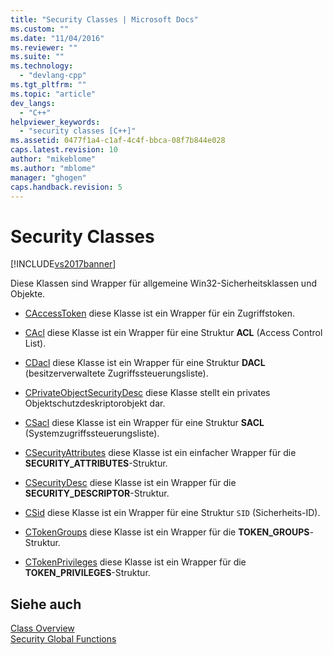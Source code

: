 ```yaml
---
title: "Security Classes | Microsoft Docs"
ms.custom: ""
ms.date: "11/04/2016"
ms.reviewer: ""
ms.suite: ""
ms.technology: 
  - "devlang-cpp"
ms.tgt_pltfrm: ""
ms.topic: "article"
dev_langs: 
  - "C++"
helpviewer_keywords: 
  - "security classes [C++]"
ms.assetid: 0477f1a4-c1af-4c4f-bbca-08f7b844e028
caps.latest.revision: 10
author: "mikeblome"
ms.author: "mblome"
manager: "ghogen"
caps.handback.revision: 5
---
```

# Security Classes
[!INCLUDE[vs2017banner](../assembler/inline/includes/vs2017banner.md)]

Diese Klassen sind Wrapper für allgemeine Win32\-Sicherheitsklassen und Objekte.  
  
-   [CAccessToken](../atl/reference/caccesstoken-class.md) diese Klasse ist ein Wrapper für ein Zugriffstoken.  
  
-   [CAcl](../atl/reference/cacl-class.md) diese Klasse ist ein Wrapper für eine Struktur **ACL** \(Access Control List\).  
  
-   [CDacl](../atl/reference/cdacl-class.md) diese Klasse ist ein Wrapper für eine Struktur **DACL** \(besitzerverwaltete Zugriffssteuerungsliste\).  
  
-   [CPrivateObjectSecurityDesc](../atl/reference/cprivateobjectsecuritydesc-class.md) diese Klasse stellt ein privates Objektschutzdeskriptorobjekt dar.  
  
-   [CSacl](../atl/reference/csacl-class.md) diese Klasse ist ein Wrapper für eine Struktur **SACL** \(Systemzugriffssteuerungsliste\).  
  
-   [CSecurityAttributes](../atl/reference/csecurityattributes-class.md) diese Klasse ist ein einfacher Wrapper für die **SECURITY\_ATTRIBUTES**\-Struktur.  
  
-   [CSecurityDesc](../atl/reference/csecuritydesc-class.md) diese Klasse ist ein Wrapper für die **SECURITY\_DESCRIPTOR**\-Struktur.  
  
-   [CSid](../atl/reference/csid-class.md) diese Klasse ist ein Wrapper für eine Struktur `SID` \(Sicherheits\-ID\).  
  
-   [CTokenGroups](../atl/reference/ctokengroups-class.md) diese Klasse ist ein Wrapper für die **TOKEN\_GROUPS**\-Struktur.  
  
-   [CTokenPrivileges](../atl/reference/ctokenprivileges-class.md) diese Klasse ist ein Wrapper für die **TOKEN\_PRIVILEGES**\-Struktur.  
  
## Siehe auch  
 [Class Overview](../atl/atl-class-overview.md)   
 [Security Global Functions](../atl/reference/security-global-functions.md)